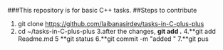 ###This repository is for basic C++ tasks.
##Steps to contribute
1. git clone https://github.com/laibanasirdev/tasks-in-C-plus-plus
2. cd ~/tasks-in-C-plus-plus
3.after the changes, **git add .**
4.**git add Readme.md 
5 **git status
6.**git commit -m "added "
7.**git pus




